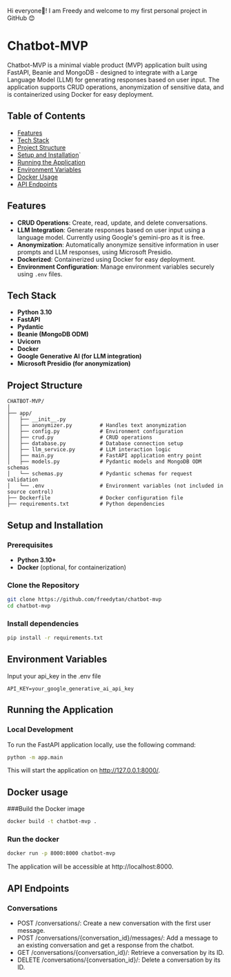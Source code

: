 Hi everyone👋! I am Freedy and welcome to my first personal project in GitHub 😊

# Chatbot-MVP

Chatbot-MVP is a minimal viable product (MVP) application built using FastAPI, Beanie and MongoDB - designed to integrate with a Large Language Model (LLM) for generating responses based on user input. The application supports CRUD operations, anonymization of sensitive data, and is containerized using Docker for easy deployment.

## Table of Contents

- [Features](#features)
- [Tech Stack](#tech-stack)
- [Project Structure](#project-structure)
- [Setup and Installation](#setup-and-installation)`
- [Running the Application](#running-the-application)
- [Environment Variables](#environment-variables)
- [Docker Usage](#docker-usage)
- [API Endpoints](#api-endpoints)


## Features

- **CRUD Operations**: Create, read, update, and delete conversations.
- **LLM Integration**: Generate responses based on user input using a language model. Currently using Google's gemini-pro as it is free.
- **Anonymization**: Automatically anonymize sensitive information in user prompts and LLM responses, using Microsoft Presidio.
- **Dockerized**: Containerized using Docker for easy deployment.
- **Environment Configuration**: Manage environment variables securely using `.env` files.

## Tech Stack

- **Python 3.10**
- **FastAPI**
- **Pydantic**
- **Beanie (MongoDB ODM)**
- **Uvicorn**
- **Docker**
- **Google Generative AI (for LLM integration)**
- **Microsoft Presidio (for anonymization)**

## Project Structure

```plaintext
CHATBOT-MVP/
│
├── app/
│   ├── __init__.py
│   ├── anonymizer.py         # Handles text anonymization
│   ├── config.py             # Environment configuration
│   ├── crud.py               # CRUD operations
│   ├── database.py           # Database connection setup
│   ├── llm_service.py        # LLM interaction logic
│   ├── main.py               # FastAPI application entry point
│   ├── models.py             # Pydantic models and MongoDB ODM schemas
│   └── schemas.py            # Pydantic schemas for request validation
│   └── .env                  # Environment variables (not included in source control)
├── Dockerfile                # Docker configuration file
├── requirements.txt          # Python dependencies
```
## Setup and Installation

### Prerequisites

- **Python 3.10+**
- **Docker** (optional, for containerization)

### Clone the Repository

```bash
git clone https://github.com/freedytan/chatbot-mvp
cd chatbot-mvp
```

### Install dependencies
```bash
pip install -r requirements.txt
```

## Environment Variables
Input your api_key in the .env file
```plaintext
API_KEY=your_google_generative_ai_api_key
```

 ## Running the Application

### Local Development

To run the FastAPI application locally, use the following command:

```bash
python -m app.main
```

This will start the application on http://127.0.0.1:8000/.

## Docker usage

###Build the Docker image
```bash
docker build -t chatbot-mvp .
```

### Run the docker
```bash
docker run -p 8000:8000 chatbot-mvp
```
The application will be accessible at http://localhost:8000.

## API Endpoints

### Conversations
- POST /conversations/: Create a new conversation with the first user message.
- POST /conversations/{conversation_id}/messages/: Add a message to an existing conversation and get a response from the chatbot.
- GET /conversations/{conversation_id}/: Retrieve a conversation by its ID.
- DELETE /conversations/{conversation_id}/: Delete a conversation by its ID.